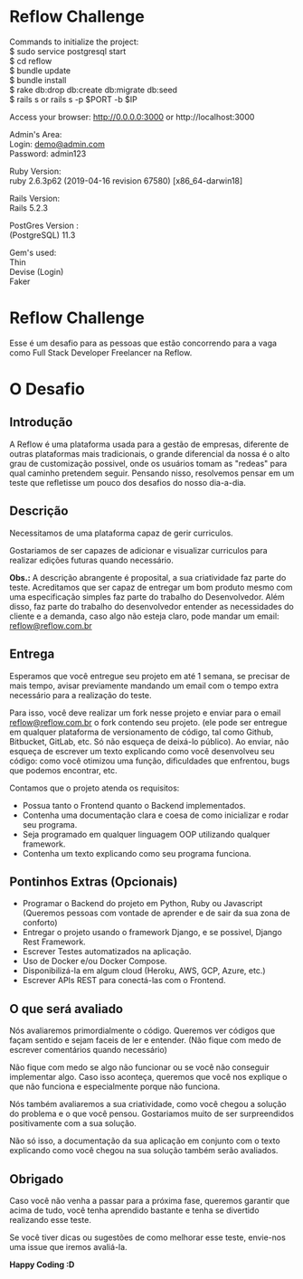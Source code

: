 # Reflow Challenge

Commands to initialize the project:<br/>
$ sudo service postgresql start<br/>
$ cd reflow<br/>
$ bundle update<br/>
$ bundle install<br/>
$ rake db:drop db:create db:migrate db:seed<br/>
$ rails s or rails s -p $PORT -b $IP<br/>

Access your browser: http://0.0.0.0:3000 or http://localhost:3000<br/>

Admin's Area:<br>
Login: demo@admin.com<br>
Password: admin123<br>

Ruby Version:<br/>
ruby 2.6.3p62 (2019-04-16 revision 67580) [x86_64-darwin18] <br>

Rails Version:<br/>
Rails 5.2.3<br/>

PostGres Version :<br/>
(PostgreSQL) 11.3<br/>

Gem's used:<br/>
Thin<br/>
Devise (Login)<br/>
Faker<br/>

# Reflow Challenge
Esse é um desafio para as pessoas que estão concorrendo para a vaga como Full Stack Developer Freelancer na Reflow.

# O Desafio

## Introdução
A Reflow é uma plataforma usada para a gestão de empresas, diferente de outras plataformas mais tradicionais, o grande diferencial da nossa é o alto grau de customização possivel, onde os usuários tomam as "redeas" para qual caminho pretendem seguir. Pensando nisso, resolvemos pensar em um teste que refletisse um pouco dos desafios do nosso dia-a-dia.

## Descrição
Necessitamos de uma plataforma capaz de gerir curriculos. 

Gostariamos de ser capazes de adicionar e visualizar curriculos para realizar edições futuras quando necessário.

__Obs.:__ A descrição abrangente é proposital, a sua criatividade faz parte do teste. Acreditamos que ser capaz de entregar um bom produto mesmo com uma especificação simples faz parte do trabalho do Desenvolvedor. Além disso, faz parte do trabalho do desenvolvedor entender as necessidades do cliente e a demanda, caso algo não esteja claro, pode mandar um email: reflow@reflow.com.br

## Entrega
Esperamos que você entregue seu projeto em até 1 semana, se precisar de mais tempo, avisar previamente mandando um email com o tempo extra necessário para a realização do teste.

Para isso, você deve realizar um fork nesse projeto e enviar para o email reflow@reflow.com.br o fork contendo seu projeto. (ele pode ser entregue em qualquer plataforma de versionamento de código, tal como Github, Bitbucket, GitLab, etc. Só não esqueça de deixá-lo público).
Ao enviar, não esqueça de escrever um texto explicando como você desenvolveu seu código: como você otimizou uma função, dificuldades que enfrentou, bugs que podemos encontrar, etc.

Contamos que o projeto atenda os requisitos:
+ Possua tanto o Frontend quanto o Backend implementados.
+ Contenha uma documentação clara e coesa de como inicializar e rodar seu programa.
+ Seja programado em qualquer linguagem OOP utilizando qualquer framework.
+ Contenha um texto explicando como seu programa funciona.

## Pontinhos Extras (Opcionais)
+ Programar o Backend do projeto em Python, Ruby ou Javascript (Queremos pessoas com vontade de aprender e de sair da sua zona de conforto)
+ Entregar o projeto usando o framework Django, e se possivel, Django Rest Framework.
+ Escrever Testes automatizados na aplicação.
+ Uso de Docker e/ou Docker Compose.
+ Disponibilizá-la em algum cloud (Heroku, AWS, GCP, Azure, etc.)
+ Escrever APIs REST para conectá-las com o Frontend.

## O que será avaliado
Nós avaliaremos primordialmente o código. Queremos ver códigos que façam sentido e sejam faceis de ler e entender. (Não fique com medo de escrever comentários quando necessário)

Não fique com medo se algo não funcionar ou se você não conseguir implementar algo. Caso isso aconteça, queremos que você nos explique o que não funciona e especialmente porque não funciona.

Nós também avaliaremos a sua criatividade, como você chegou a solução do problema e o que você pensou. Gostariamos muito de ser surpreendidos positivamente com a sua solução.

Não só isso, a documentação da sua aplicação em conjunto com o texto explicando como você chegou na sua solução também serão avaliados.


## Obrigado
Caso você não venha a passar para a próxima fase, queremos garantir que acima de tudo, você tenha aprendido bastante e tenha se divertido realizando esse teste.

Se você tiver dicas ou sugestões de como melhorar esse teste, envie-nos uma issue que iremos avaliá-la.

__Happy Coding :D__